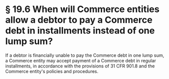 # § 19.6   When will Commerce entities allow a debtor to pay a Commerce debt in installments instead of one lump sum?

If a debtor is financially unable to pay the Commerce debt in one lump sum, a Commerce entity may accept payment of a Commerce debt in regular installments, in accordance with the provisions of 31 CFR 901.8 and the Commerce entity's policies and procedures.




